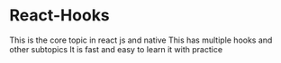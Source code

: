 # React-Hooks
This is the core topic in react js and native
This has multiple hooks and other subtopics
It is fast and easy to learn it with practice
